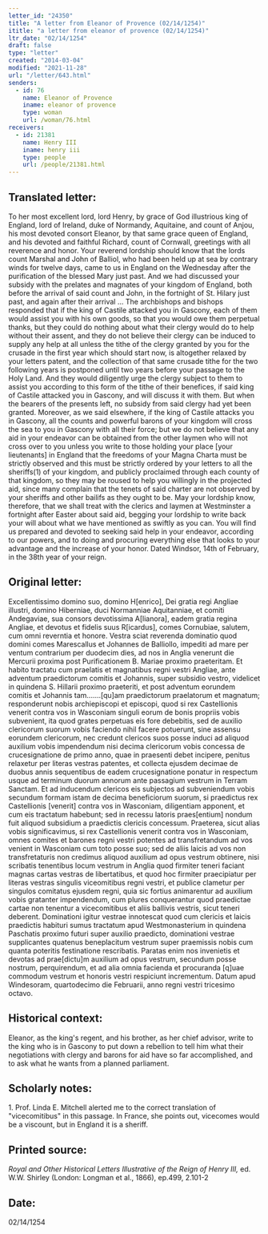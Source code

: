 ```yaml
---
letter_id: "24350"
title: "A letter from Eleanor of Provence (02/14/1254)"
ititle: "a letter from eleanor of provence (02/14/1254)"
ltr_date: "02/14/1254"
draft: false
type: "letter"
created: "2014-03-04"
modified: "2021-11-28"
url: "/letter/643.html"
senders:
  - id: 76
    name: Eleanor of Provence
    iname: eleanor of provence
    type: woman
    url: /woman/76.html
receivers:
  - id: 21381
    name: Henry III
    iname: henry iii
    type: people
    url: /people/21381.html
---
```

<h2> Translated letter:</h2>To her most excellent lord, lord Henry, by grace of God illustrious king of England, lord of Ireland, duke of Normandy, Aquitaine, and count of Anjou, his most devoted consort Eleanor, by that same grace queen of England, and his devoted and faithful Richard, count of Cornwall, greetings with all reverence and honor.
Your reverend lordship should know that the lords count Marshal and John of Balliol, who had been held up at sea by contrary winds for twelve days, came to us in England on the Wednesday after the purification of the blessed Mary just past.  And we had discussed your subsidy with the prelates and magnates of your kingdom of England, both before the arrival of said count and John, in the fortnight of St. Hilary just past, and again after their arrival ...  The archbishops and bishops responded that if the king of Castile attacked you in Gascony, each of them would assist you with his own goods, so that you would owe them perpetual thanks, but they could do nothing about what their clergy would do to help without their assent, and they do not believe their clergy can be induced to supply any help at all unless the tithe of the clergy granted by you for the crusade in the first year which should start now, is altogether relaxed by your letters patent, and the collection of that same crusade tithe for the two following years is postponed until two years before your passage to the Holy Land.  And they would diligently urge the clergy subject to them to assist you according to this form of the tithe of their benefices, if said king of Castile attacked you in Gascony, and will discuss it with them.  But when the bearers of the presents left, no subsidy from said clergy had yet been granted.
Moreover, as we said elsewhere, if the king of Castile attacks you in Gascony, all the counts and powerful barons of your kingdom will cross the sea to you in Gascony with all their force; but we do not believe that any aid in your endeavor can be obtained from the other laymen who will not cross over to you unless you write to those holding your place [your lieutenants] in England that the freedoms of your Magna Charta must be strictly observed and this must be strictly ordered by your letters to all the sheriffs(1) of your kingdom, and publicly proclaimed through each county of that kingdom, so they may be roused to help you willingly in the projected aid, since many complain that the tenets of said charter are not observed by your sheriffs and other bailifs as they ought to be.
May your lordship know, therefore, that we shall treat with the clerics and laymen at Westminster a fortnight after Easter about said aid, begging your lordship to write back your will about what we have mentioned as swiftly as you can.  You will find us prepared and devoted to seeking said help in your endeavor, according to our powers, and to doing and procuring everything else that looks to your advantage and the increase of your honor.
Dated Windsor, 14th of February, in the 38th year of your reign.
<h2 class="mt-4"> Original letter:</h2>Excellentissimo domino suo, domino H[enrico], Dei gratia regi Angliae illustri, domino Hiberniae, duci Normanniae Aquitanniae, et comiti Andegaviae, sua consors devotissima A[lianora], eadem gratia regina Angliae, et devotus et fidelis suus R[icardus], comes Cornubiae, salutem, cum omni reverntia et honore.
Vestra sciat reverenda dominatio quod domini comes Marescallus et Johannes de Balliollo, impediti ad mare per ventum contrarium per duodecim dies, ad nos in Anglia venerunt die Mercurii proxima post Purificationem B. Mariae proximo praeteritam. Et habito tractatu cum praelatis et magnatibus regni vestri Angliae, ante adventum praedictorum comitis et Johannis, super subsidio vestro, videlicet in quindena S. Hillarii proximo praeteriti, et post adventum eorundem comitis et Johannis tam.......[qu]am praedictorum praelatorum et magnatum; responderunt nobis archiepiscopi et episcopi, quod si rex Castellionis venerit contra vos in Wasconiam singuli eorum de bonis propriis vobis subvenient, ita quod grates perpetuas eis fore debebitis, sed de auxilio clericorum suorum vobis faciendo nihil facere potuerunt, sine assensu eorundem clericorum, nec credunt clericos suos posse induci ad aliquod auxilium vobis impendendum nisi decima clericorum vobis concessa de crucesignatione de primo anno, quae in praesenti debet incipere, penitus relaxetur per literas vestras patentes, et collecta ejusdem decimae de duobus annis sequentibus de eadem crucesignatione ponatur in respectum usque ad terminum duorum annorum ante passagium vestrum in Terram Sanctam. Et ad inducendum clericos eis subjectos ad subveniendum vobis secundum formam istam de decima beneficiorum suorum, si praedictus rex Castellionis [venerit] contra vos in Wasconiam, diligentiam apponent, et cum eis tractatum habebunt; sed in recessu latoris praes[entium] nondum fuit aliquod subsidium a praedictis clericis concessum.
Praeterea, sicut alias vobis significavimus, si rex Castellionis venerit contra vos in Wasconiam, omnes comites et barones regni vestri potentes ad transfretandum ad vos venient in Wasconiam cum toto posse suo; sed de aliis laicis ad vos non transfretaturis non credimus aliquod auxilium ad opus vestrum obtinere, nisi scribatis tenentibus locum vestrum in Anglia quod firmiter teneri faciant magnas cartas vestras de libertatibus, et quod hoc firmiter praecipiatur per literas vestras singulis viceomitibus regni vestri, et publice clametur per singulos comitatus ejusdem regni, quia sic fortius animarentur ad auxilium vobis gratanter impendendum, cum plures conquerantur quod praedictae cartae non tenentur a vicecomitibus et aliis ballivis vestris, sicut teneri deberent.
Dominationi igitur vestrae innotescat quod cum clericis et laicis praedictis habituri sumus tractatum apud Westmonasterium in quindena Paschatis proximo futuri super auxilio praedicto, dominationi vestrae supplicantes quatenus beneplacitum vestrum super praemissis nobis cum quanta poteritis festinatione rescribatis. Paratas enim nos invenietis et devotas ad prae[dictu]m auxilium ad opus vestrum, secundum posse nostrum, perquirendum, et ad alia omnia facienda et procuranda [q]uae commodum vestrum et honoris vestri respiciunt incrementum.
Datum apud Windesoram, quartodecimo die Februarii, anno regni vestri tricesimo octavo.
<h2 class="mt-4"> Historical context:</h2>Eleanor, as the king's regent, and his brother, as her chief advisor, write to the king who is in Gascony to put down a rebellion to tell him what their negotiations with clergy and barons for aid have so far accomplished, and to ask what he wants from a planned parliament.
<h2 class="mt-4"> Scholarly notes:</h2>1. Prof. Linda E. Mitchell alerted me to the correct translation of "vicecomitibus" in this passage.  In France, she points out, vicecomes would be a viscount, but in England it is a sheriff.
<h2 class="mt-4"> Printed source:</h2><p><em>Royal and Other Historical Letters Illustrative of the Reign of Henry III,</em> ed. W.W. Shirley (London: Longman et al., 1866), ep.499, 2.101-2</p><h2 class="mt-4"> Date:</h2>02/14/1254